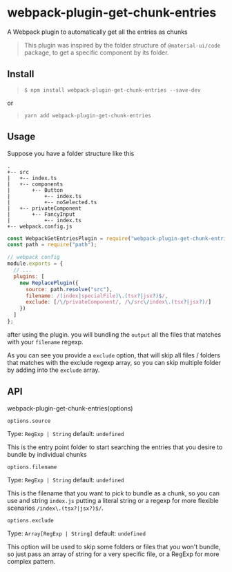 # webpack-plugin-get-chunk-entries

A Webpack plugin to automatically get all the entries as chunks

> This plugin was inspired by the folder structure of `@material-ui/code` package, to get a specific component by its folder.

## Install

> `$ npm install webpack-plugin-get-chunk-entries --save-dev`

or

> `yarn add webpack-plugin-get-chunk-entries`

## Usage

Suppose you have a folder structure like this

```
.
+-- src
|   +-- index.ts
|   +-- components
|       +-- Button
|           +-- index.ts
|           +-- noSelected.ts
|   +-- privateComponent
|       +-- FancyInput
|           +-- index.ts
+-- webpack.config.js
```

```javascript
const WebpackGetEntriesPlugin = require("webpack-plugin-get-chunk-entries");
const path = require("path");

// webpack config
module.exports = {
  // ...
  plugins: [
    new ReplacePlugin({
      source: path.resolve("src"),
      filename: /(index|specialFile)\.(tsx?|jsx?)$/,
      exclude: [/\/privateComponent/, /\/src\/index\.(tsx?|jsx?)/]
    })
  ]
};
```

after using the plugin. you will bundling the `output` all the files that matches with your `filename` regexp.

As you can see you provide a `exclude` option, that will skip all files / folders that matches with the exclude regexp array, so you can skip multiple folder by adding into the `exclude` array.

## API

webpack-plugin-get-chunk-entries(options)

`options.source`

Type: `RegExp | String`
default: `undefined`

This is the entry point folder to start searching the entries that you desire to bundle by individual chunks

`options.filename`

Type: `RegExp | String`
default: `undefined`

This is the filename that you want to pick to bundle as a chunk, so you can use and string `index.js` putting a literal string or a regexp for more flexible scenarios `/index\.(tsx?|jsx?)$/`.

`options.exclude`

Type: `Array[RegExp | String]`
default: `undefined`

This option will be used to skip some folders or files that you won't bundle, so just pass an array of string for a very specific file, or a RegExp for more complex pattern.
